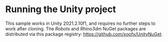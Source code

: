 # Running the Unity project

This sample works in Unity 2021.2.10f1, and requires no further steps to work after cloning. The *Robots* and *Rhino3dm* NuGet packages are distributed via this package registry: https://github.com/xoofx/UnityNuGet.